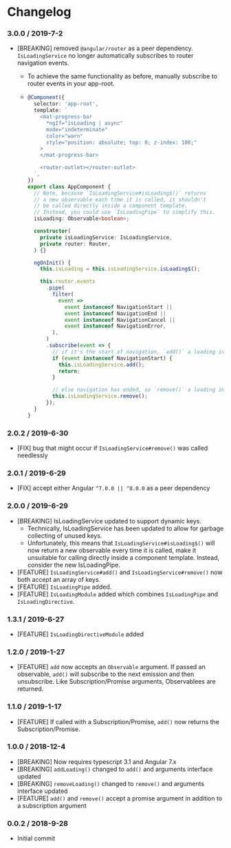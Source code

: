 # Changelog

### 3.0.0 / 2019-7-2

- [BREAKING] removed `@angular/router` as a peer dependency. `IsLoadingService` no longer automatically subscribes to router navigation events.

  - To achieve the same functionality as before, manually subscribe to router events in your app-root.
  - ```ts
    @Component({
      selector: 'app-root',
      template: `
        <mat-progress-bar
          *ngIf="isLoading | async"
          mode="indeterminate"
          color="warn"
          style="position: absolute; top: 0; z-index: 100;"
        >
        </mat-progress-bar>

        <router-outlet></router-outlet>
      `,
    })
    export class AppComponent {
      // Note, because `IsLoadingService#isLoading$()` returns
      // a new observable each time it is called, it shouldn't
      // be called directly inside a component template.
      // Instead, you could use `IsLoadingPipe` to simplify this.
      isLoading: Observable<boolean>;

      constructor(
        private isLoadingService: IsLoadingService,
        private router: Router,
      ) {}

      ngOnInit() {
        this.isLoading = this.isLoadingService.isLoading$();

        this.router.events
          .pipe(
            filter(
              event =>
                event instanceof NavigationStart ||
                event instanceof NavigationEnd ||
                event instanceof NavigationCancel ||
                event instanceof NavigationError,
            ),
          )
          .subscribe(event => {
            // if it's the start of navigation, `add()` a loading indicator
            if (event instanceof NavigationStart) {
              this.isLoadingService.add();
              return;
            }

            // else navigation has ended, so `remove()` a loading indicator
            this.isLoadingService.remove();
          });
      }
    }
    ```

### 2.0.2 / 2019-6-30

- [FIX] bug that might occur if `IsLoadingService#remove()` was called needlessly

### 2.0.1 / 2019-6-29

- [FIX] accept either Angular `^7.0.0 || ^8.0.0` as a peer dependency

### 2.0.0 / 2019-6-29

- [BREAKING] IsLoadingService updated to support dynamic keys.
  - Technically, IsLoadingService has been updated to allow for garbage collecting of unused keys.
  - Unfortunately, this means that `IsLoadingService#isLoading$()` will now return a new observable every time it is called, make it unsuitable for calling directly inside a component template. Instead, consider the new IsLoadingPipe.
- [FEATURE] `IsLoadingService#add()` and `IsLoadingService#remove()` now both accept an array of keys.
- [FEATURE] `IsLoadingPipe` added.
- [FEATURE] `IsLoadingModule` added which combines `IsLoadingPipe` and `IsLoadingDirective`.

### 1.3.1 / 2019-6-27

- [FEATURE] `IsLoadingDirectiveModule` added

### 1.2.0 / 2019-1-27

- [FEATURE] `add` now accepts an `Observable` argument. If passed an observable, `add()` will
  subscribe to the next emission and then unsubscribe. Like Subscription/Promise arguments,
  Observablees are returned.

### 1.1.0 / 2019-1-17

- [FEATURE] If called with a Subscription/Promise, `add()` now returns the Subscription/Promise.

### 1.0.0 / 2018-12-4

- [BREAKING] Now requires typescript 3.1 and Angular 7.x
- [BREAKING] `addLoading()` changed to `add()` and arguments interface updated
- [BREAKING] `removeLoading()` changed to `remove()` and arguments interface updated
- [FEATURE] `add()` and `remove()` accept a promise argument in addition to a subscription argument

### 0.0.2 / 2018-9-28

- Initial commit
